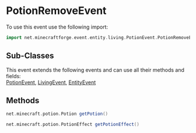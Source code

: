 # PotionRemoveEvent

To use this event use the following import:
```groovy
import net.minecraftforge.event.entity.living.PotionEvent.PotionRemoveEvent
```

## Sub-Classes
This event extends the following events and can use all their methods and fields: <br>
[PotionEvent](potion_event.md), [LivingEvent](../living_event/living_event.md), [EntityEvent](../entity_event/entity_event.md)

## Methods
```groovy
net.minecraft.potion.Potion getPotion()
```

```groovy
net.minecraft.potion.PotionEffect getPotionEffect()
```
